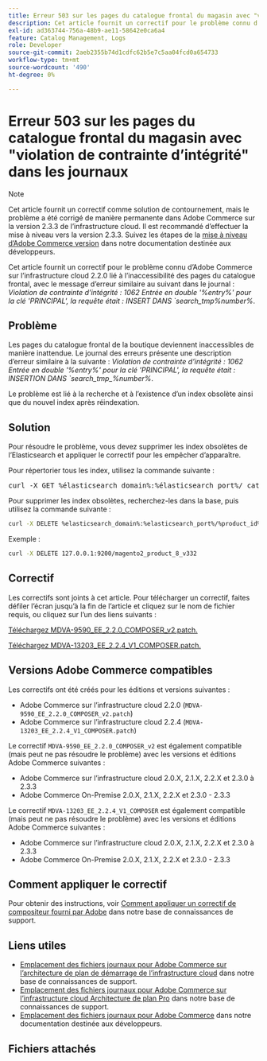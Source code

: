 ```yaml
---
title: Erreur 503 sur les pages du catalogue frontal du magasin avec "violation de contrainte d’intégrité" dans les journaux
description: Cet article fournit un correctif pour le problème connu d’Adobe Commerce sur l’infrastructure cloud 2.2.0 lié à l’inaccessibilité des pages du catalogue frontal du magasin.
exl-id: ad363744-756a-48b9-ae11-58642e0ca6a4
feature: Catalog Management, Logs
role: Developer
source-git-commit: 2aeb2355b74d1cdfc62b5e7c5aa04fcd0a654733
workflow-type: tm+mt
source-wordcount: '490'
ht-degree: 0%

---
```


# Erreur 503 sur les pages du catalogue frontal du magasin avec &quot;violation de contrainte d’intégrité&quot; dans les journaux

>[!NOTE]
>
>Cet article fournit un correctif comme solution de contournement, mais le problème a été corrigé de manière permanente dans Adobe Commerce sur la version 2.3.3 de l’infrastructure cloud. Il est recommandé d’effectuer la mise à niveau vers la version 2.3.3. Suivez les étapes de la [mise à niveau d’Adobe Commerce version](https://experienceleague.adobe.com/en/docs/commerce-cloud-service/user-guide/develop/upgrade/commerce-version) dans notre documentation destinée aux développeurs.

Cet article fournit un correctif pour le problème connu d’Adobe Commerce sur l’infrastructure cloud 2.2.0 lié à l’inaccessibilité des pages du catalogue frontal, avec le message d’erreur similaire au suivant dans le journal : *Violation de contrainte d’intégrité : 1062 Entrée en double &#39;%entry%&#39; pour la clé &#39;PRINCIPAL&#39;, la requête était : INSERT DANS \`search\_tmp\%number%*.

## Problème

Les pages du catalogue frontal de la boutique deviennent inaccessibles de manière inattendue. Le journal des erreurs présente une description d’erreur similaire à la suivante : *Violation de contrainte d’intégrité : 1062 Entrée en double &#39;%entry%&#39; pour la clé &#39;PRINCIPAL&#39;, la requête était : INSERTION DANS \`search\_tmp\_%number%*.

Le problème est lié à la recherche et à l’existence d’un index obsolète ainsi que du nouvel index après réindexation.

## Solution

Pour résoudre le problème, vous devez supprimer les index obsolètes de l’Elasticsearch et appliquer le correctif pour les empêcher d’apparaître.

Pour répertorier tous les index, utilisez la commande suivante :

<pre>curl -X GET %élasticsearch_domain%:%élasticsearch_port%/_cat/index</pre>

Pour supprimer les index obsolètes, recherchez-les dans la base, puis utilisez la commande suivante :

```bash
curl -X DELETE %elasticsearch_domain%:%elasticsearch_port%/%product_id%_v%outdated_version%
```

Exemple :

```bash
curl -X DELETE 127.0.0.1:9200/magento2_product_8_v332
```

## Correctif

Les correctifs sont joints à cet article. Pour télécharger un correctif, faites défiler l’écran jusqu’à la fin de l’article et cliquez sur le nom de fichier requis, ou cliquez sur l’un des liens suivants :

[Téléchargez MDVA-9590\_EE\_2.2.0\_COMPOSER\_v2.patch.](assets/MDVA-9590_EE_2.2.0_COMPOSER_v2.patch.zip)

[Téléchargez MDVA-13203\_EE\_2.2.4\_V1\_COMPOSER.patch.](assets/MDVA-13203_EE_2.2.4_V1_COMPOSER.patch.zip)

## Versions Adobe Commerce compatibles

Les correctifs ont été créés pour les éditions et versions suivantes :

* Adobe Commerce sur l’infrastructure cloud 2.2.0 (`MDVA-9590_EE_2.2.0_COMPOSER_v2.patch`)
* Adobe Commerce sur l’infrastructure cloud 2.2.4 (`MDVA-13203_EE_2.2.4_V1_COMPOSER.patch`)

Le correctif `MDVA-9590_EE_2.2.0_COMPOSER_v2` est également compatible (mais peut ne pas résoudre le problème) avec les versions et éditions Adobe Commerce suivantes :

* Adobe Commerce sur l’infrastructure cloud 2.0.X, 2.1.X, 2.2.X et 2.3.0 à 2.3.3
* Adobe Commerce On-Premise 2.0.X, 2.1.X, 2.2.X et 2.3.0 - 2.3.3

Le correctif `MDVA-13203_EE_2.2.4_V1_COMPOSER` est également compatible (mais peut ne pas résoudre le problème) avec les versions et éditions Adobe Commerce suivantes :

* Adobe Commerce sur l’infrastructure cloud 2.0.X, 2.1.X, 2.2.X et 2.3.0 à 2.3.3
* Adobe Commerce On-Premise 2.0.X, 2.1.X, 2.2.X et 2.3.0 - 2.3.3

## Comment appliquer le correctif

Pour obtenir des instructions, voir [Comment appliquer un correctif de compositeur fourni par Adobe](/help/how-to/general/how-to-apply-a-composer-patch-provided-by-magento.md) dans notre base de connaissances de support.

## Liens utiles

* [Emplacement des fichiers journaux pour Adobe Commerce sur l’architecture de plan de démarrage de l’infrastructure cloud](/help/how-to/general/log-locations-directories-for-starter-plan.md) dans notre base de connaissances de support.
* [Emplacement des fichiers journaux pour Adobe Commerce sur l’infrastructure cloud Architecture de plan Pro](/help/how-to/general/log-locations-directories-for-pro-plan-integration-staging-production.md) dans notre base de connaissances de support.
* [Emplacement des fichiers journaux pour Adobe Commerce](https://experienceleague.adobe.com/en/docs/commerce-cloud-service/user-guide/develop/test/log-locations) dans notre documentation destinée aux développeurs.

## Fichiers attachés
